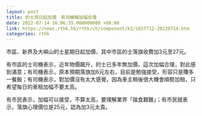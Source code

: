 ```yaml
---
layout: post
title: 的士周日起加價　有司機稱加幅合理
date: 2022-07-14 16:06:55.000000000 +08:00
link: https://news.rthk.hk/rthk/ch/component/k2/1657712-20220714.htm
categories: rthk
---
```


巿區、新界及大嶼山的士星期日起加價，其中市區的士落旗收費加3元至27元。

有市區的士司機表示，近年物價飆升，的士已多年無加價，這次加幅合理，對此感到滿意；有司機表示，原本預期落旗加6元左右，目前是勉強接受，形容只是賺多一餐飯；有司機表示，對加價沒有太大感覺，因為車主稍後很大機會順勢加租，只希望每日的車租加幅不要太高。

有市民表示，加幅可以接受，不算太高，要理解業界「搵食艱難」；有市民就表示，落旗心理價位是25元，認為加3元太貴。
